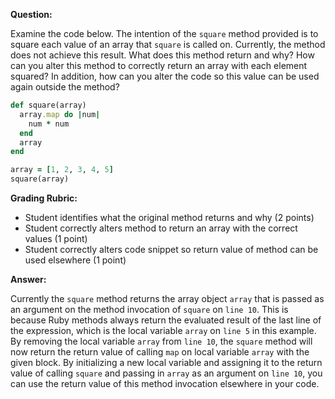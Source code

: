 **Question:**

Examine the code below. The intention of the `square` method provided is to square each value of an array that `square` is called on. Currently, the method does not achieve this result. What does this method return and why? How can you alter this method to correctly return an array with each element squared? In addition, how can you alter the code so this value can be used again outside the method?

```ruby
def square(array)
  array.map do |num|
    num * num
  end
  array
end

array = [1, 2, 3, 4, 5]
square(array)
```
**Grading Rubric:**
* Student identifies what the original method returns and why (2 points)
* Student correctly alters method to return an array with the correct values (1 point)
* Student correctly alters code snippet so return value of method can be used elsewhere (1 point)

**Answer:**

Currently the `square` method returns the array object `array` that is passed as an argument on the method invocation of `square` on `line 10`. This is because Ruby methods always return the evaluated result of the last line of the expression, which is the local variable `array` on `line 5` in this example.  By removing the local variable `array` from `line 10`, the `square` method will now return the return value of calling `map` on local variable `array` with the given block. By initializing a new local variable and assigning it to the return value of calling `square` and passing in `array` as an argument on `line 10`, you can use the return value of this method invocation elsewhere in your code. 
